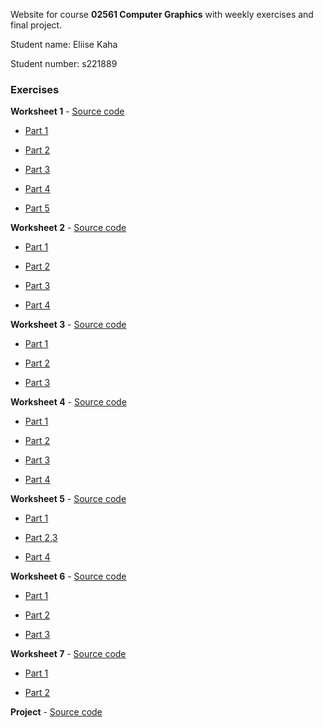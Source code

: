 Website for course **02561 Computer Graphics** with weekly exercises and final project.

Student name: Eliise Kaha

Student number: s221889

### Exercises

**Worksheet 1** - [Source code](https://github.com/EliiseKaha/Computer_Grapics/tree/main/1%20Worksheet)

* [Part 1](https://www.student.dtu.dk/~s221889/1%20Worksheet/ex1PT1)

* [Part 2](https://www.student.dtu.dk/~s221889/1%20Worksheet/ex1PT2)

* [Part 3](https://www.student.dtu.dk/~s221889/1%20Worksheet/ex1PT3)

* [Part 4](https://www.student.dtu.dk/~s221889/1%20Worksheet/ex1PT4) 

* [Part 5](https://www.student.dtu.dk/~s221889/1%20Worksheet/ex1PT5)

**Worksheet 2** - [Source code](https://github.com/EliiseKaha/Computer_Grapics/tree/main/2%20Worksheet)

* [Part 1](https://www.student.dtu.dk/~s221889/2%20Worksheet/ex2PT1)

* [Part 2](https://www.student.dtu.dk/~s221889/2%20Worksheet/ex2PT2)

* [Part 3](https://www.student.dtu.dk/~s221889/2%20Worksheet/ex2PT3)

* [Part 4](https://www.student.dtu.dk/~s221889/2%20Worksheet/ex2PT4)


**Worksheet 3** - [Source code](https://github.com/EliiseKaha/Computer_Grapics/tree/main/3%20Worksheet)

* [Part 1](https://www.student.dtu.dk/~s221889/3%20Worksheet/ex3PT1)

* [Part 2](https://www.student.dtu.dk/~s221889/3%20Worksheet/ex3PT2)

* [Part 3](https://www.student.dtu.dk/~s221889/3%20Worksheet/ex3PT3)

**Worksheet 4** - [Source code](https://github.com/EliiseKaha/Computer_Grapics/tree/main/4%20Worksheet)

* [Part 1](https://www.student.dtu.dk/~s221889/4%20Worksheet/ex4PT1)

* [Part 2](https://www.student.dtu.dk/~s221889/4%20Worksheet/ex4PT2)

* [Part 3](https://www.student.dtu.dk/~s221889/4%20Worksheet/ex4PT3)

* [Part 4](https://www.student.dtu.dk/~s221889/4%20Worksheet/ex4PT4)

**Worksheet 5** - [Source code](https://github.com/EliiseKaha/Computer_Grapics/tree/main/5%20Worksheet)

* [Part 1](https://www.student.dtu.dk/~s221889/)

* [Part 2,3](https://www.student.dtu.dk/~s221889/5%20Worksheet/ex5PT3)

* [Part 4](https://www.student.dtu.dk/~s221889/5%20Worksheet/ex5P4)

**Worksheet 6** - [Source code](https://github.com/EliiseKaha/Computer_Grapics/tree/main/6%20Worksheet)

* [Part 1](https://www.student.dtu.dk/~s221889/6%20Worksheet/ex6PT1)

* [Part 2](https://www.student.dtu.dk/~s221889/6%20Worksheet/ex6PT2)

* [Part 3](https://www.student.dtu.dk/~s221889/6%20Worksheet/ex6PT3)

**Worksheet 7** - [Source code](https://github.com/EliiseKaha/Computer_Grapics/tree/main/7%20Worksheet)

* [Part 1](https://www.student.dtu.dk/~s221889/7%20Worksheet/ex7PT1)

* [Part 2](https://www.student.dtu.dk/~s221889/7%20Worksheet/ex7PT2)

**Project** - [Source code](https://github.com/EliiseKaha/Computer_Grapics/tree/main/6%20Worksheet)



